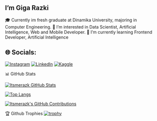 
## I’m Giga Razki 
 🎓 Currently im fresh graduate at Dinamika University, majoring in Computer Engineering.
 👀 I’m interested in Data Scientist, Artificial Intelligence, Web and Mobile Developer.
 🌱 I’m currently learning Frontend Developer, Artificial Intelligence
 
## 🌐 Socials:
[![Instagram](https://img.shields.io/badge/Instagram-%23E4405F.svg?logo=Instagram&logoColor=white)](https://www.instagram.com/gigarazkiarianda/) 
[![LinkedIn](https://img.shields.io/badge/LinkedIn-%230077B5.svg?logo=linkedin&logoColor=white)](https://www.linkedin.com/in/gigarazkiarianda/)
[![Kaggle](https://img.shields.io/badge/Kaggle-035a7d?style=for-the-badge&logo=kaggle&logoColor=white)](https://www.kaggle.com/gigarazki)
           
📊 GitHub Stats

[![Itsmerazk GitHub Stats](https://github-readme-stats.vercel.app/api?username=itsmerazk&show_icons=true&theme=radical&include_all_commits=true&count_private=true)](https://github.com/itsmerazk)

[![Top Langs](https://github-readme-stats.vercel.app/api/top-langs/?username=itsmerazk&layout=compact&theme=radical)](https://github.com/itsmerazk)

[![Itsmerazk's GitHub Contributions](https://github-readme-streak-stats.herokuapp.com/?user=itsmerazk&theme=radical)](https://github.com/itsmerazk)


🏆 Github Trophies 
[![trophy](https://github-profile-trophy.vercel.app/?username=itsmerazk)](https://github.com/itsmerazk/github-profile-trophy)










